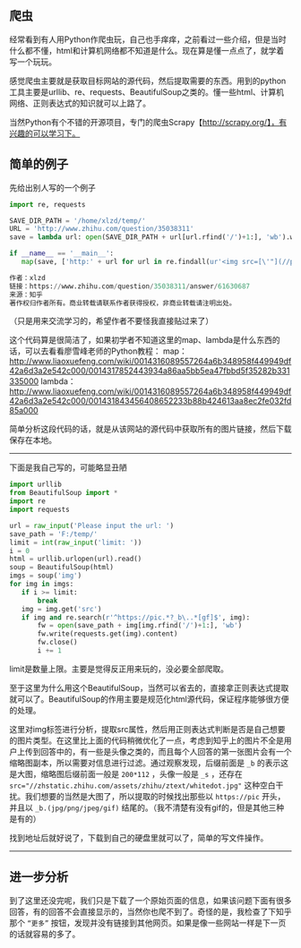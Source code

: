 
## 爬虫 ##

经常看到有人用Python作爬虫玩，自己也手痒痒，之前看过一些介绍，但是当时什么都不懂，html和计算机网络都不知道是什么。现在算是懂一点点了，就学着写一个玩玩。

感觉爬虫主要就是获取目标网站的源代码，然后提取需要的东西。用到的python工具主要是urllib、re、requests、BeautifulSoup之类的。懂一些html、计算机网络、正则表达式的知识就可以上路了。

当然Python有个不错的开源项目，专门的爬虫Scrapy【http://scrapy.org/】，有兴趣的可以学习下。

## 简单的例子 ##

先给出别人写的一个例子

```python
import re, requests

SAVE_DIR_PATH = '/home/xlzd/temp/'
URL = 'http://www.zhihu.com/question/35038311'
save = lambda url: open(SAVE_DIR_PATH + url[url.rfind('/')+1:], 'wb').write(requests.get(url).content)

if __name__ == '__main__':
   map(save, ['http:' + url for url in re.findall(ur'<img src=[\'"](//pic.+?)[\'"].+?>', requests.get(URL).content)])

作者：xlzd
链接：https://www.zhihu.com/question/35038311/answer/61630687
来源：知乎
著作权归作者所有。商业转载请联系作者获得授权，非商业转载请注明出处。
```
（只是用来交流学习的，希望作者不要怪我直接贴过来了）

这个代码算是很简洁了，如果初学者不知道这里的map、lambda是什么东西的话，可以去看看廖雪峰老师的Python教程：
map：http://www.liaoxuefeng.com/wiki/0014316089557264a6b348958f449949df42a6d3a2e542c000/0014317852443934a86aa5bb5ea47fbbd5f35282b331335000
lambda：http://www.liaoxuefeng.com/wiki/0014316089557264a6b348958f449949df42a6d3a2e542c000/001431843456408652233b88b424613aa8ec2fe032fd85a000

简单分析这段代码的话，就是从该网站的源代码中获取所有的图片链接，然后下载保存在本地。

----------

下面是我自己写的，可能略显丑陋

```python
import urllib
from BeautifulSoup import *
import re
import requests

url = raw_input('Please input the url: ')
save_path = 'F:/temp/'
limit = int(raw_input('limit: '))
i = 0
html = urllib.urlopen(url).read()
soup = BeautifulSoup(html)
imgs = soup('img')
for img in imgs:
   if i >= limit:
       break
   img = img.get('src')
   if img and re.search(r'^https://pic.*?_b\..*[gf]$', img):
       fw = open(save_path + img[img.rfind('/')+1:], 'wb')
       fw.write(requests.get(img).content)
       fw.close()
       i += 1

```

limit是数量上限。主要是觉得反正用来玩的，没必要全部爬取。

至于这里为什么用这个BeautifulSoup，当然可以省去的，直接拿正则表达式提取就可以了。BeautifulSoup的作用主要是规范化html源代码，保证程序能够很方便的处理。

这里对img标签进行分析，提取src属性，然后用正则表达式判断是否是自己想要的图片类型。在这里比上面的代码稍微优化了一点，考虑到知乎上的图片不全是用户上传到回答中的，有一些是头像之类的，而且每个人回答的第一张图片会有一个缩略图副本，所以需要对信息进行过滤。通过观察发现，后缀前面是 `_b` 的表示这是大图，缩略图后缀前面一般是 `200*112` ，头像一般是 `_s` ，还存在 `src="//zhstatic.zhihu.com/assets/zhihu/ztext/whitedot.jpg"` 这种空白干扰。我们想要的当然是大图了，所以提取的时候找出那些以 `https://pic` 开头，并且以 `_b.(jpg/png/jpeg/gif)` 结尾的。（我不清楚有没有gif的，但是其他三种是有的）

找到地址后就好说了，下载到自己的硬盘里就可以了，简单的写文件操作。

-----------

## 进一步分析 ##

到了这里还没完呢，我们只是下载了一个原始页面的信息，如果该问题下面有很多回答，有的回答不会直接显示的，当然你也爬不到了。奇怪的是，我检查了下知乎那个 `“更多”` 按钮，发现并没有链接到其他网页。如果是像一些网站一样是下一页的话就容易的多了。
